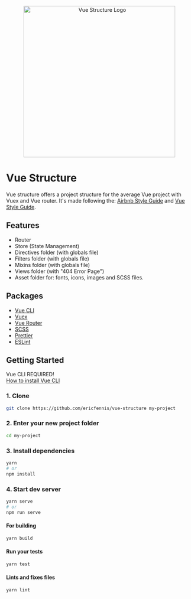 <p align=center><img width="410" src="https://ericfennis.github.io/vue-cli-plugin-structure/logo-text.svg" alt="Vue Structure Logo"></p>

# Vue Structure

Vue structure offers a project structure for the average Vue project with Vuex and Vue router. It's made following the: [Airbnb Style Guide](https://github.com/airbnb/javascript) and [Vue Style Guide](https://vuejs.org/v2/style-guide/).

## Features

* Router
* Store (State Management)
* Directives folder (with globals file)
* Filters folder (with globals file)
* Mixins folder (with globals file)
* Views folder (with "404 Error Page")
* Asset folder for: fonts, icons, images and SCSS files.

## Packages

* [Vue CLI](https://cli.vuejs.org/)
* [Vuex](https://github.com/vuejs/vuex)
* [Vue Router](https://github.com/vuejs/vue-router)
* [SCSS](https://github.com/sass/sass)
* [Prettier](https://prettier.io/)
* [ESLint](https://eslint.org/)

## Getting Started

Vue CLI REQUIRED! <br>
[How to install Vue CLI](https://cli.vuejs.org/guide/installation.html)

### 1. Clone

``` sh
git clone https://github.com/ericfennis/vue-structure my-project
```

### 2. Enter your new project folder

``` sh
cd my-project
```

### 3. Install dependencies

``` sh
yarn
# or
npm install
```

### 4. Start dev server

``` sh
yarn serve
# or
npm run serve
```

#### For building

```sh
yarn build
```

#### Run your tests

``` sh
yarn test
```

#### Lints and fixes files

``` sh
yarn lint
```
